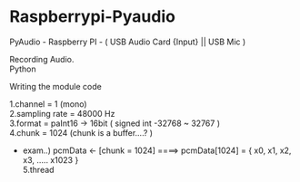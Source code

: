 # Raspberrypi-Pyaudio

PyAudio - Raspberry PI - ( USB Audio Card {Input} || USB Mic ) <br />

Recording Audio. <br />
Python <br />

Writing the module code <br />

1.channel = 1 (mono) <br />
2.sampling rate = 48000 Hz <br />
3.format = paInt16 -> 16bit ( signed int -32768 ~ 32767 ) <br />
4.chunk = 1024 (chunk is a buffer....? ) <br />
  - exam..) pcmData <- [chunk = 1024] ====> pcmData[1024] = { x0, x1, x2, x3, ..... x1023 } <br />
5.thread <br />

